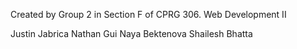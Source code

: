 Created by Group 2 in Section F of CPRG 306.  Web Development II

Justin Jabrica
Nathan Gui
Naya Bektenova
Shailesh Bhatta
